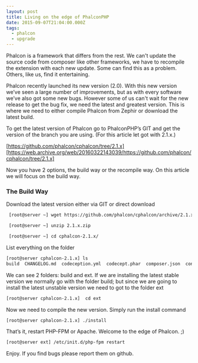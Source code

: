 ```yaml
---
layout: post
title: Living on the edge of PhalconPHP
date: 2015-09-07T21:04:00.000Z
tags:
  - phalcon
  - upgrade
---
```

Phalcon is a framework that differs from the rest. We can't update the source code from composer like other frameworks, we have to recompile the extension with each new update. Some can find this as a problem. Others, like us, find it entertaining.

Phalcon recently launched its new version (2.0). With this new version we’ve seen a large number of improvements, but as with every software we’ve also got some new bugs. However some of us can't wait for the new release to get the bug fix, we need the latest and greatest version. This is where we need to either compile Phalcon from Zephir or download the latest build.

To get the latest version of Phalcon go to PhalconPHP’s GIT and get the version of the branch you are using.  (For this article let got with 2.1.x.)

[https://github.com/phalcon/cphalcon/tree/2.1.x][https://web.archive.org/web/20160322143039/https://github.com/phalcon/cphalcon/tree/2.1.x]

Now you have 2 options, the build way or the recompile way. On this article we will focus on the build way.

### The Build Way
Download the latest version either via GIT or direct download

```bash
 [root@server ~] wget https://github.com/phalcon/cphalcon/archive/2.1.x.zip

 [root@server ~] unzip 2.1.x.zip

 [root@server ~] cd cphalcon-2.1.x/
```

List everything on the folder

```bash
[root@server cphalcon-2.1.x] ls
build  CHANGELOG.md  codeception.yml  codecept.phar  composer.json  config.json  CONTRIBUTING.md  docs  ext  optimizers  phalcon  php-tests  README.md  run-tests.sh  tests  unit-tests
```

We can see 2 folders: build and ext. If we are installing the latest stable version we normally go with the folder build; but since we are going to install the latest unstable version we need to got to the folder ext

```bash
[root@server cphalcon-2.1.x]  cd ext
```

Now we need to compile the new version. Simply run the install command

```bash
[root@server cphalcon-2.1.x] ./install
```

That’s it, restart PHP-FPM or Apache. Welcome to the edge of Phalcon. ;)

```bash
[root@server ext] /etc/init.d/php-fpm restart
```

Enjoy. If you find bugs please report them on github.
